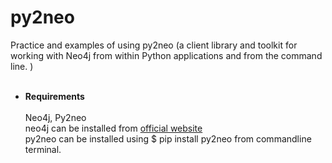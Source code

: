 # py2neo
Practice and examples of using py2neo (a client library and toolkit for working with Neo4j from within Python applications and from the command line. )<br><br>
<ul>
<li><b>Requirements</b></li><br>Neo4j, Py2neo<br>neo4j can be installed from <a href="https://neo4j.com/">official website</a><br>
py2neo can be installed using  $ pip install py2neo  from commandline terminal.
